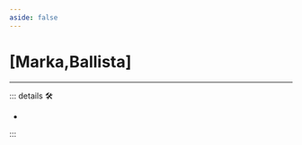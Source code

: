 ```yaml
---
aside: false
---
```

# <py>[<labor>Marka</labor>,<motor>Ballista</motor>]</py>

---

<!-- =================================================== -->
<!-- =================================================== -->
<!-- =================================================== -->
<!-- =================================================== -->
<!-- =================================================== -->
::: details 🛠

-

:::
